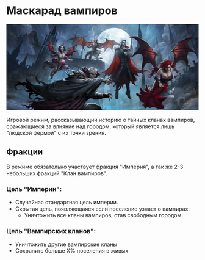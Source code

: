 # Маскарад вампиров

![vampires](vampires.jpg)

Игровой режим, рассказывающий историю о тайных кланах вампиров, сражающиеся за влияние над городом, который является лишь "людской фермой" с их точки зрения.

## Фракции
В режиме обязательно участвует фракция "Империя", а так же 2-3 небольших фракций "Клан вампиров". 

### Цель "Империи": 

- Случайная стандартная цель империи.
- Скрытая цель, появляющаяся если поселение узнает о вампирах:
	- Уничтожить все кланы вампиров, став свободным городом.


### Цель "Вампирских кланов":

- Уничтожить другие вампирские кланы
- Сохранить больше Х% поселения в живых